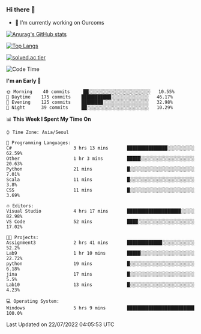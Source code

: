 ### Hi there 👋

- 🔭 I’m currently working on Ourcoms

<!--
**Rhange/Rhange** is a ✨ _special_ ✨ repository because its `README.md` (this file) appears on your GitHub profile.

Here are some ideas to get you started:

- 🌱 I’m currently learning ...
- 👯 I’m looking to collaborate on ...
- 🤔 I’m looking for help with ...
- 💬 Ask me about ...
- 📫 How to reach me: ...
- 😄 Pronouns: ...
- ⚡ Fun fact: ...
-->

[![Anurag's GitHub stats](https://github-readme-stats.vercel.app/api?username=rhange&show_icons=true&theme=gruvbox)](https://github.com/anuraghazra/github-readme-stats)

[![Top Langs](https://github-readme-stats.vercel.app/api/top-langs/?username=rhange&layout=compact&theme=gruvbox)](https://github.com/anuraghazra/github-readme-stats)

[![solved.ac tier](http://mazassumnida.wtf/api/generate_badge?boj=rhange0511)](https://solved.ac/rhange0511)

  <!--START_SECTION:waka-->
![Code Time](http://img.shields.io/badge/Code%20Time-0%20secs-blue)

**I'm an Early 🐤** 

```text
🌞 Morning    40 commits     ██░░░░░░░░░░░░░░░░░░░░░░░   10.55% 
🌆 Daytime    175 commits    ███████████░░░░░░░░░░░░░░   46.17% 
🌃 Evening    125 commits    ████████░░░░░░░░░░░░░░░░░   32.98% 
🌙 Night      39 commits     ██░░░░░░░░░░░░░░░░░░░░░░░   10.29%

```


📊 **This Week I Spent My Time On** 

```text
⌚︎ Time Zone: Asia/Seoul

💬 Programming Languages: 
C#                       3 hrs 13 mins       ███████████████░░░░░░░░░░   62.59% 
Other                    1 hr 3 mins         █████░░░░░░░░░░░░░░░░░░░░   20.63% 
Python                   21 mins             █░░░░░░░░░░░░░░░░░░░░░░░░   7.01% 
Scala                    11 mins             █░░░░░░░░░░░░░░░░░░░░░░░░   3.8% 
CSS                      11 mins             █░░░░░░░░░░░░░░░░░░░░░░░░   3.69%

🔥 Editors: 
Visual Studio            4 hrs 17 mins       ████████████████████░░░░░   82.98% 
VS Code                  52 mins             ████░░░░░░░░░░░░░░░░░░░░░   17.02%

🐱‍💻 Projects: 
Assignment3              2 hrs 41 mins       █████████████░░░░░░░░░░░░   52.2% 
Lab9                     1 hr 10 mins        █████░░░░░░░░░░░░░░░░░░░░   22.72% 
python                   19 mins             █░░░░░░░░░░░░░░░░░░░░░░░░   6.18% 
jina                     17 mins             █░░░░░░░░░░░░░░░░░░░░░░░░   5.5% 
Lab10                    13 mins             █░░░░░░░░░░░░░░░░░░░░░░░░   4.23%

💻 Operating System: 
Windows                  5 hrs 9 mins        █████████████████████████   100.0%

```


 Last Updated on 22/07/2022 04:05:53 UTC
<!--END_SECTION:waka-->

